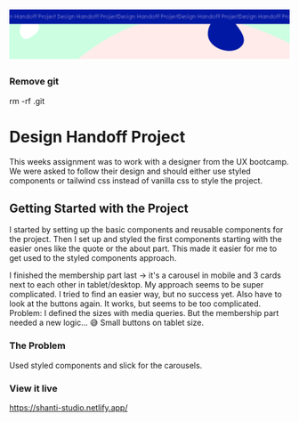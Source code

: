 <h1 align="center">
  <a href="">
    <img src="/src/assets/design-handoff.svg" alt="Project Banner Image">
  </a>
</h1>

### Remove git

rm -rf .git

# Design Handoff Project

This weeks assignment was to work with a designer from the UX bootcamp. We were asked to follow their design and should either use styled components or tailwind css instead of vanilla css to style the project.

## Getting Started with the Project

I started by setting up the basic components and reusable components for the project.
Then I set up and styled the first components starting with the easier ones like the quote or the about part. This made it easier for me to get used to the styled components approach.

I finished the membership part last -> it's a carousel in mobile and 3 cards next to each other in tablet/desktop.
My approach seems to be super complicated. I tried to find an easier way, but no success yet.
Also have to look at the buttons again. It works, but seems to be too complicated. Problem: I defined the sizes with media queries. But the membership part needed a new logic... 😅 Small buttons on tablet size.

### The Problem

Used styled components and slick for the carousels.

### View it live

https://shanti-studio.netlify.app/
